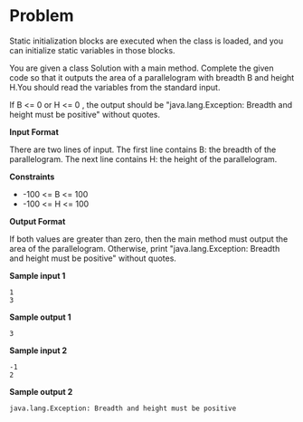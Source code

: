 # Problem

Static initialization blocks are executed when the class is loaded, and you can initialize static variables in those blocks.

You are given a class Solution with a main method. Complete the given code so that it outputs the area of a parallelogram with breadth B and height H.You should read the variables from the standard input.

If B <= 0 or H <= 0 , the output should be "java.lang.Exception: Breadth and height must be positive" without quotes.

**Input Format**

There are two lines of input. The first line contains B: the breadth of the parallelogram. The next line contains H: the height of the parallelogram.

**Constraints**

- -100 <= B <= 100
- -100 <= H <= 100

**Output Format**

If both values are greater than zero, then the main method must output the area of the parallelogram. Otherwise, print "java.lang.Exception: Breadth and height must be positive" without quotes.

**Sample input 1**

```
1
3
```

**Sample output 1**

```
3
```

**Sample input 2**

```
-1
2
```

**Sample output 2**

```
java.lang.Exception: Breadth and height must be positive
```